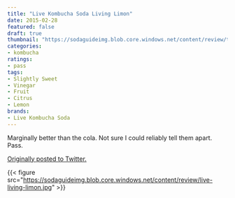 ```yaml
---
title: "Live Kombucha Soda Living Limon"
date: 2015-02-28
featured: false
draft: true
thumbnail: "https://sodaguideimg.blob.core.windows.net/content/review/thumbs/live-living-limon.jpg"
categories:
- kombucha
ratings:
- pass
tags:
- Slightly Sweet
- Vinegar
- Fruit
- Citrus
- Lemon
brands:
- Live Kombucha Soda
---
```


Marginally better than the cola. Not sure I could reliably tell them apart. Pass.

[Originally posted to Twitter.](https://twitter.com/Cavorter/status/571855229706248192)

{{< figure src="https://sodaguideimg.blob.core.windows.net/content/review/live-living-limon.jpg" >}}
